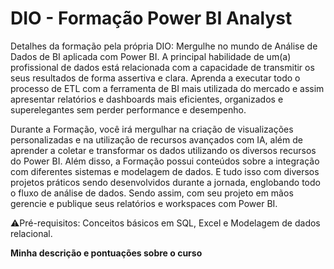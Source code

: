 # DIO - Formação Power BI Analyst

Detalhes da formação pela própria DIO: Mergulhe no mundo de Análise de Dados de BI aplicada com Power BI. A principal habilidade de um(a) profissional de dados está relacionada com a capacidade de transmitir os seus resultados de forma assertiva e clara. Aprenda a executar todo o processo de ETL com a ferramenta de BI mais utilizada do mercado e assim apresentar relatórios e dashboards mais eficientes, organizados e superelegantes sem perder performance e desempenho.

Durante a Formação, você irá mergulhar na criação de visualizações personalizadas e na utilização de recursos avançados com IA, além de aprender a coletar e transformar os dados utilizando os diversos recursos do Power BI. Além disso, a Formação possui conteúdos sobre a integração com diferentes sistemas e modelagem de dados. E tudo isso com diversos projetos práticos sendo desenvolvidos durante a jornada, englobando todo o fluxo de análise de dados. Sendo assim, com seu projeto em mãos gerencie e publique seus relatórios e workspaces com Power BI.

⚠️Pré-requisitos: Conceitos básicos em SQL, Excel e Modelagem de dados relacional.

**Minha descrição e pontuações sobre o curso**
